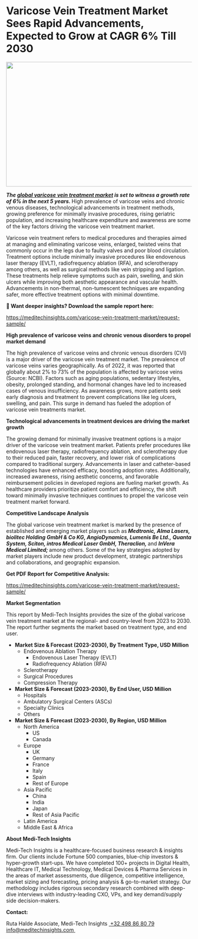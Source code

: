 <H1> Varicose Vein Treatment Market Sees Rapid Advancements, Expected to Grow at CAGR 6% Till 2030 </H1>
<img class="alignnone size-full wp-image-1556" src="http://dailyinvestorhub.com/wp-content/uploads/2025/03/Varicose5.png" alt="" width="602" height="337" />

<strong><em>The </em></strong><a href="https://meditechinsights.com/varicose-vein-treatment-market/"><strong><em>global varicose vein treatment market</em></strong></a><strong><em> is set to witness a growth rate of 6% in the next 5 years. </em></strong>High prevalence of varicose veins and chronic venous diseases, technological advancements in treatment methods, growing preference for minimally invasive procedures, rising geriatric population, and increasing healthcare expenditure and awareness are some of the key factors driving the varicose vein treatment market.

Varicose vein treatment refers to medical procedures and therapies aimed at managing and eliminating varicose veins, enlarged, twisted veins that commonly occur in the legs due to faulty valves and poor blood circulation. Treatment options include minimally invasive procedures like endovenous laser therapy (EVLT), radiofrequency ablation (RFA), and sclerotherapy among others, as well as surgical methods like vein stripping and ligation. These treatments help relieve symptoms such as pain, swelling, and skin ulcers while improving both aesthetic appearance and vascular health. Advancements in non-thermal, non-tumescent techniques are expanding safer, more effective treatment options with minimal downtime.

<strong>🔗 Want deeper insights? Download the sample report here:</strong>

<a href="https://meditechinsights.com/varicose-vein-treatment-market/request-sample/">https://meditechinsights.com/varicose-vein-treatment-market/request-sample/</a>

<strong>High prevalence of varicose veins and chronic venous disorders to propel market demand</strong>

The high prevalence of varicose veins and chronic venous disorders (CVI) is a major driver of the varicose vein treatment market. The prevalence of varicose veins varies geographically. As of 2022, it was reported that globally about 2% to 73% of the population is affected by varicose veins (Source: NCBI). Factors such as aging populations, sedentary lifestyles, obesity, prolonged standing, and hormonal changes have led to increased cases of venous insufficiency. As awareness grows, more patients seek early diagnosis and treatment to prevent complications like leg ulcers, swelling, and pain. This surge in demand has fueled the adoption of varicose vein treatments market.

<strong>Technological advancements in treatment devices are driving the market growth</strong>

The growing demand for minimally invasive treatment options is a major driver of the varicose vein treatment market. Patients prefer procedures like endovenous laser therapy, radiofrequency ablation, and sclerotherapy due to their reduced pain, faster recovery, and lower risk of complications compared to traditional surgery. Advancements in laser and catheter-based technologies have enhanced efficacy, boosting adoption rates. Additionally, increased awareness, rising aesthetic concerns, and favorable reimbursement policies in developed regions are fueling market growth. As healthcare providers prioritize patient comfort and efficiency, the shift toward minimally invasive techniques continues to propel the varicose vein treatment market forward.

<strong>Competitive Landscape Analysis</strong>

The global varicose vein treatment market is marked by the presence of established and emerging market players such as<strong><em> Medtronic, Alma Lasers, biolitec Holding GmbH &amp; Co KG, AngioDynamics, Lumenis Be Ltd., Quanta System, Sciton, intros Medical Laser GmbH, Theraclion, </em></strong>and <strong><em>InVera Medical Limited; </em></strong>among others. Some of the key strategies adopted by market players include new product development, strategic partnerships and collaborations, and geographic expansion.

<strong>Get PDF Report for Competitive Analysis: </strong>

<a href="https://meditechinsights.com/varicose-vein-treatment-market/request-sample/">https://meditechinsights.com/varicose-vein-treatment-market/request-sample/</a>

<strong>Market Segmentation</strong>

This report by Medi-Tech Insights provides the size of the global varicose vein treatment market at the regional- and country-level from 2023 to 2030. The report further segments the market based on treatment type, and end user.
<ul>
 	<li><strong>Market Size &amp; Forecast (2023-2030), By Treatment Type, USD Million</strong>
<ul>
 	<li>Endovenous Ablation Therapy
<ul>
 	<li>Endovenous Laser Therapy (EVLT)</li>
 	<li>Radiofrequency Ablation (RFA)</li>
</ul>
</li>
 	<li>Sclerotherapy</li>
 	<li>Surgical Procedures</li>
 	<li>Compression Therapy</li>
</ul>
</li>
 	<li><strong>Market Size &amp; Forecast (2023-2030), By End User, USD Million</strong>
<ul>
 	<li>Hospitals</li>
 	<li>Ambulatory Surgical Centers (ASCs)</li>
 	<li>Specialty Clinics</li>
 	<li>Others</li>
</ul>
</li>
 	<li><strong>Market Size &amp; Forecast (2023-2030), By Region, USD Million</strong>
<ul>
 	<li>North America
<ul>
 	<li>US</li>
 	<li>Canada</li>
</ul>
</li>
 	<li>Europe
<ul>
 	<li>UK</li>
 	<li>Germany</li>
 	<li>France</li>
 	<li>Italy</li>
 	<li>Spain</li>
 	<li>Rest of Europe</li>
</ul>
</li>
 	<li>Asia Pacific
<ul>
 	<li>China</li>
 	<li>India</li>
 	<li>Japan</li>
 	<li>Rest of Asia Pacific</li>
</ul>
</li>
 	<li>Latin America</li>
 	<li>Middle East &amp; Africa</li>
</ul>
</li>
</ul>
<strong>About Medi-Tech Insights</strong>

Medi-Tech Insights is a healthcare-focused business research &amp; insights firm. Our clients include Fortune 500 companies, blue-chip investors &amp; hyper-growth start-ups. We have completed 100+ projects in Digital Health, Healthcare IT, Medical Technology, Medical Devices &amp; Pharma Services in the areas of market assessments, due diligence, competitive intelligence, market sizing and forecasting, pricing analysis &amp; go-to-market strategy. Our methodology includes rigorous secondary research combined with deep-dive interviews with industry-leading CXO, VPs, and key demand/supply side decision-makers.

<strong>Contact:</strong>

Ruta Halde
Associate, Medi-Tech Insights
<u> +32 498 86 80 79
</u><a href="mailto:info@meditechinsights.com">info@meditechinsights.com</a><u> </u>
